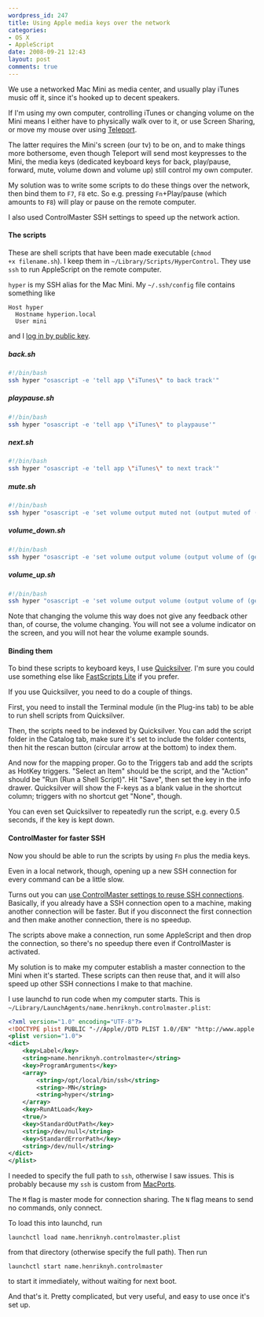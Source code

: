 ```yaml
---
wordpress_id: 247
title: Using Apple media keys over the network
categories:
- OS X
- AppleScript
date: 2008-09-21 12:43
layout: post
comments: true
---
```

We use a networked Mac Mini as media center, and usually play iTunes music off it, since it's hooked up to decent speakers.

If I'm using my own computer, controlling iTunes or changing volume on the Mini means I either have to physically walk over to it, or use Screen Sharing, or move my mouse over using <a href="http://www.abyssoft.com/software/teleport/">Teleport</a>.

The latter requires the Mini's screen (our tv) to be on, and to make things more bothersome, even though Teleport will send most keypresses to the Mini, the media keys (dedicated keyboard keys for back, play/pause, forward, mute, volume down and volume up) still control my own computer.

My solution was to write some scripts to do these things over the network, then bind them to <code>F7</code>, <code>F8</code> etc. So e.g. pressing <code>Fn</code>+Play/pause (which amounts to <code>F8</code>) will play or pause on the remote computer.

I also used ControlMaster SSH settings to speed up the network action.

<!--more-->

<h4>The scripts</h4>

These are shell scripts that have been made executable (<code>chmod +x filename.sh</code>). I keep them in <code>~/Library/Scripts/HyperControl</code>. They use <code>ssh</code> to run AppleScript on the remote computer.

<code>hyper</code> is my SSH alias for the Mac Mini. My <code>~/.ssh/config</code> file contains something like

``` text
Host hyper
  Hostname hyperion.local
  User mini
```
and I <a href="http://sial.org/howto/openssh/publickey-auth/">log in by public key</a>.

<h5>back.sh</h5>

``` bash
#!/bin/bash
ssh hyper "osascript -e 'tell app \"iTunes\" to back track'"
```

<h5>playpause.sh</h5>

``` bash
#!/bin/bash
ssh hyper "osascript -e 'tell app \"iTunes\" to playpause'"
```

<h5>next.sh</h5>

``` bash
#!/bin/bash
ssh hyper "osascript -e 'tell app \"iTunes\" to next track'"
```

<h5>mute.sh</h5>

``` bash
#!/bin/bash
ssh hyper "osascript -e 'set volume output muted not (output muted of (get volume settings))'"
```

<h5>volume_down.sh</h5>

``` bash
#!/bin/bash
ssh hyper "osascript -e 'set volume output volume (output volume of (get volume settings) - 7)'"
```

<h5>volume_up.sh</h5>

``` bash
#!/bin/bash
ssh hyper "osascript -e 'set volume output volume (output volume of (get volume settings) + 7)'"
```

Note that changing the volume this way does not give any feedback other than, of course, the volume changing. You will not see a volume indicator on the screen, and you will not hear the volume example sounds.

<h4>Binding them</h4>

To bind these scripts to keyboard keys, I use <a href="http://www.blacktree.com/">Quicksilver</a>. I'm sure you could use something else like <a href="http://www.red-sweater.com/fastscripts/">FastScripts Lite</a> if you prefer.

 If you use Quicksilver, you need to do a couple of things.

First, you need to install the Terminal module (in the Plug-ins tab) to be able to run shell scripts from Quicksilver.

Then, the scripts need to be indexed by Quicksilver. You can add the script folder in the Catalog tab, make sure it's set to include the folder contents, then hit the rescan button (circular arrow at the bottom) to index them.

And now for the mapping proper. Go to the Triggers tab and add the scripts as HotKey triggers. "Select an Item" should be the script, and the "Action" should be "Run (Run a Shell Script)". Hit "Save", then set the key in the info drawer. Quicksilver will show the F-keys as a blank value in the shortcut column; triggers with no shortcut get "None", though.

You can even set Quicksilver to repeatedly run the script, e.g. every 0.5 seconds, if the key is kept down.

<h4>ControlMaster for faster SSH</h4>

Now you should be able to run the scripts by using <code>Fn</code> plus the media keys.

Even in a local network, though, opening up a new SSH connection for every command can be a little slow.

Turns out you can <a href="http://www.cyberciti.biz/faq/linux-unix-reuse-openssh-connection/">use ControlMaster settings to reuse SSH connections</a>. Basically, if you already have a SSH connection open to a machine, making another connection will be faster. But if you disconnect the first connection and then make another connection, there is no speedup.

The scripts above make a connection, run some AppleScript and then drop the connection, so there's no speedup there even if ControlMaster is activated.

My solution is to make my computer establish a master connection to the Mini when it's started. These scripts can then reuse that, and it will also speed up other SSH connections I make to that machine.

I use launchd to run code when my computer starts. This is <code>~/Library/LaunchAgents/name.henriknyh.controlmaster.plist</code>:

``` xml
<?xml version="1.0" encoding="UTF-8"?>
<!DOCTYPE plist PUBLIC "-//Apple//DTD PLIST 1.0//EN" "http://www.apple.com/DTDs/PropertyList-1.0.dtd">
<plist version="1.0">
<dict>
    <key>Label</key>
    <string>name.henriknyh.controlmaster</string>
    <key>ProgramArguments</key>
    <array>
        <string>/opt/local/bin/ssh</string>
        <string>-MN</string>
        <string>hyper</string>
    </array>
    <key>RunAtLoad</key>
    <true/>
    <key>StandardOutPath</key>
    <string>/dev/null</string>
    <key>StandardErrorPath</key>
    <string>/dev/null</string>
</dict>
</plist>
```

I needed to specify the full path to <code>ssh</code>, otherwise I saw issues. This is probably because my <code>ssh</code> is custom from <a href="http://www.macports.org/">MacPorts</a>.

The <code>M</code> flag is master mode for connection sharing. The <code>N</code> flag means to send no commands, only connect.

To load this into launchd, run

``` text
launchctl load name.henriknyh.controlmaster.plist
```
from that directory (otherwise specify the full path). Then run

``` text
launchctl start name.henriknyh.controlmaster
```
to start it immediately, without waiting for next boot.

And that's it. Pretty complicated, but very useful, and easy to use once it's set up.

